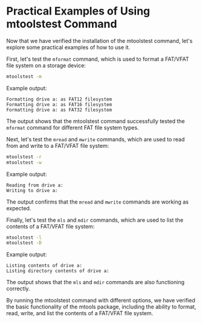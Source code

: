 # Practical Examples of Using mtoolstest Command

Now that we have verified the installation of the mtoolstest command, let's explore some practical examples of how to use it.

First, let's test the `mformat` command, which is used to format a FAT/VFAT file system on a storage device:

```bash
mtoolstest -m
```

Example output:

```
Formatting drive a: as FAT12 filesystem
Formatting drive a: as FAT16 filesystem
Formatting drive a: as FAT32 filesystem
```

The output shows that the mtoolstest command successfully tested the `mformat` command for different FAT file system types.

Next, let's test the `mread` and `mwrite` commands, which are used to read from and write to a FAT/VFAT file system:

```bash
mtoolstest -r
mtoolstest -w
```

Example output:

```
Reading from drive a:
Writing to drive a:
```

The output confirms that the `mread` and `mwrite` commands are working as expected.

Finally, let's test the `mls` and `mdir` commands, which are used to list the contents of a FAT/VFAT file system:

```bash
mtoolstest -l
mtoolstest -D
```

Example output:

```
Listing contents of drive a:
Listing directory contents of drive a:
```

The output shows that the `mls` and `mdir` commands are also functioning correctly.

By running the mtoolstest command with different options, we have verified the basic functionality of the mtools package, including the ability to format, read, write, and list the contents of a FAT/VFAT file system.
